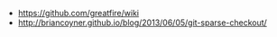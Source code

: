 * https://github.com/greatfire/wiki
* http://briancoyner.github.io/blog/2013/06/05/git-sparse-checkout/
